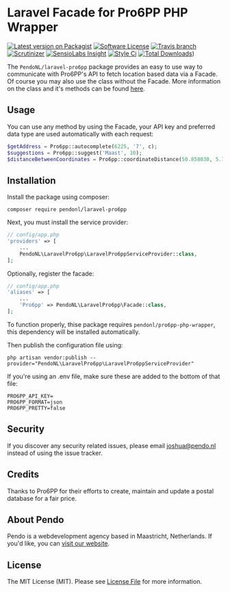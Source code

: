 # Laravel Facade for Pro6PP PHP Wrapper

[![Latest version on Packagist](https://img.shields.io/packagist/v/pendonl/laravel-pro6pp.svg?style=flat-square)](https://packagist.org/packages/pendonl/laravel-fontawesome)
[![Software License](https://img.shields.io/badge/license-MIT-brightgreen.svg?style=flat-square)](LICENSE)
[![Travis branch](https://img.shields.io/travis/PendoNL/laravel-pro6pp/master.svg)](https://travis-ci.org/PendoNL/laravel-fontawesome)
[![Scrutinizer](https://img.shields.io/scrutinizer/g/PendoNL/laravel-pro6pp.svg)](https://scrutinizer-ci.com/g/PendoNL/laravel-fontawesome/)
[![SensioLabs Insight](https://img.shields.io/sensiolabs/i/ab3c9257-2b29-47fd-8ef4-57f31bc53078.svg)](https://insight.sensiolabs.com/projects/ab3c9257-2b29-47fd-8ef4-57f31bc53078)
[![Style Ci](https://styleci.io/repos/73506076/shield)](https://styleci.io/repos/73506076/)
[![Total Downloads](https://img.shields.io/packagist/dt/pendonl/laravel-pro6pp.svg?style=flat-square)](https://packagist.org/packages/pendonl/laravel-pro6pp))

The `PendoNL/laravel-pro6pp` package provides an easy to use way to communicate with Pro6PP's API to fetch location based data via a Facade. Of course you may also use the class without the Facade. More information on the class and it's methods can be found [here](https://github.com/PendoNL/pro6pp-php-wrapper).

## Usage

You can use any method by using the Facade, your API key and preferred data type are used automatically with each request:

```php
$getAddress = Pro6pp::autocomplete(6225, '7', c);
$suggestions = Pro6pp::suggest('Maast', 10);
$distanceBetweenCoordinates = Pro6pp::coordinateDistance(50.858030, 5.717376, 50.840078, 5.659258);
```

## Installation

Install the package using composer:

`composer require pendonl/laravel-pro6pp`

Next, you must install the service provider:

```php
// config/app.php
'providers' => [
    ...
    PendoNL\LaravelPro6pp\LaravelPro6ppServiceProvider::class,
];
```

Optionally, register the facade:

```php
// config/app.php
'aliases' => [
    ...
    'Pro6pp' => PendoNL\LaravelPro6pp\Facade::class,
];
```

To function properly, thise package requires `pendonl/pro6pp-php-wrapper`, this dependency will be installed automatically.

Then publish the configuration file using:

`php artisan vendor:publish --provider="PendoNL\LaravelPro6pp\LaravelPro6ppServiceProvider"`

If you're using an .env file, make sure these are added to the bottom of that file:

```code
PRO6PP_API_KEY=
PRO6PP_FORMAT=json
PRO6PP_PRETTY=false
```

## Security

If you discover any security related issues, please email joshua@pendo.nl instead of using the issue tracker.

## Credits

Thanks to Pro6PP for their efforts to create, maintain and update a postal database for a fair price.

## About Pendo
Pendo is a webdevelopment agency based in Maastricht, Netherlands. If you'd like, you can [visit our website](https://pendo.nl).

## License

The MIT License (MIT). Please see [License File](LICENSE) for more information.
